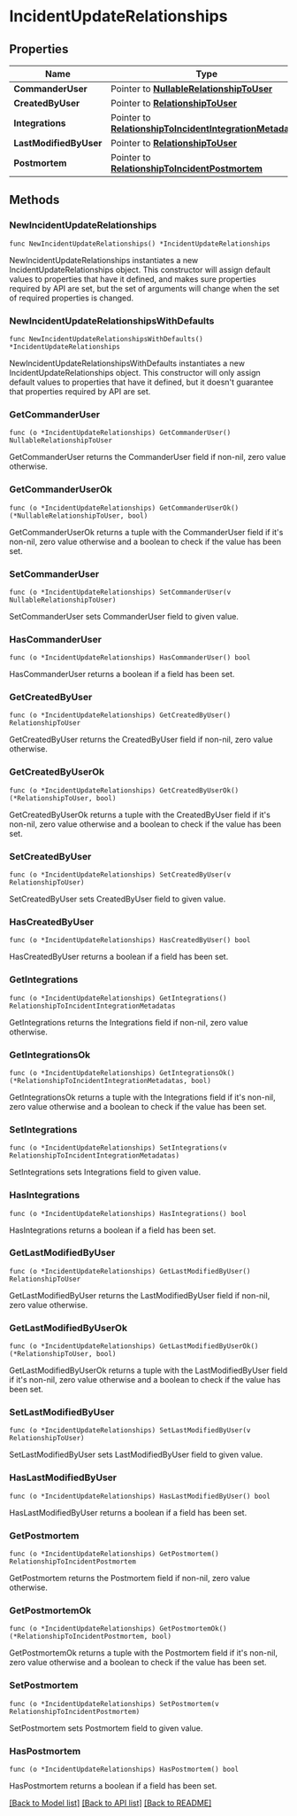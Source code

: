 # IncidentUpdateRelationships

## Properties

| Name                   | Type                                                                                                       | Description | Notes      |
| ---------------------- | ---------------------------------------------------------------------------------------------------------- | ----------- | ---------- |
| **CommanderUser**      | Pointer to [**NullableRelationshipToUser**](NullableRelationshipToUser.md)                                 |             | [optional] |
| **CreatedByUser**      | Pointer to [**RelationshipToUser**](RelationshipToUser.md)                                                 |             | [optional] |
| **Integrations**       | Pointer to [**RelationshipToIncidentIntegrationMetadatas**](RelationshipToIncidentIntegrationMetadatas.md) |             | [optional] |
| **LastModifiedByUser** | Pointer to [**RelationshipToUser**](RelationshipToUser.md)                                                 |             | [optional] |
| **Postmortem**         | Pointer to [**RelationshipToIncidentPostmortem**](RelationshipToIncidentPostmortem.md)                     |             | [optional] |

## Methods

### NewIncidentUpdateRelationships

`func NewIncidentUpdateRelationships() *IncidentUpdateRelationships`

NewIncidentUpdateRelationships instantiates a new IncidentUpdateRelationships object.
This constructor will assign default values to properties that have it defined,
and makes sure properties required by API are set, but the set of arguments
will change when the set of required properties is changed.

### NewIncidentUpdateRelationshipsWithDefaults

`func NewIncidentUpdateRelationshipsWithDefaults() *IncidentUpdateRelationships`

NewIncidentUpdateRelationshipsWithDefaults instantiates a new IncidentUpdateRelationships object.
This constructor will only assign default values to properties that have it defined,
but it doesn't guarantee that properties required by API are set.

### GetCommanderUser

`func (o *IncidentUpdateRelationships) GetCommanderUser() NullableRelationshipToUser`

GetCommanderUser returns the CommanderUser field if non-nil, zero value otherwise.

### GetCommanderUserOk

`func (o *IncidentUpdateRelationships) GetCommanderUserOk() (*NullableRelationshipToUser, bool)`

GetCommanderUserOk returns a tuple with the CommanderUser field if it's non-nil, zero value otherwise
and a boolean to check if the value has been set.

### SetCommanderUser

`func (o *IncidentUpdateRelationships) SetCommanderUser(v NullableRelationshipToUser)`

SetCommanderUser sets CommanderUser field to given value.

### HasCommanderUser

`func (o *IncidentUpdateRelationships) HasCommanderUser() bool`

HasCommanderUser returns a boolean if a field has been set.

### GetCreatedByUser

`func (o *IncidentUpdateRelationships) GetCreatedByUser() RelationshipToUser`

GetCreatedByUser returns the CreatedByUser field if non-nil, zero value otherwise.

### GetCreatedByUserOk

`func (o *IncidentUpdateRelationships) GetCreatedByUserOk() (*RelationshipToUser, bool)`

GetCreatedByUserOk returns a tuple with the CreatedByUser field if it's non-nil, zero value otherwise
and a boolean to check if the value has been set.

### SetCreatedByUser

`func (o *IncidentUpdateRelationships) SetCreatedByUser(v RelationshipToUser)`

SetCreatedByUser sets CreatedByUser field to given value.

### HasCreatedByUser

`func (o *IncidentUpdateRelationships) HasCreatedByUser() bool`

HasCreatedByUser returns a boolean if a field has been set.

### GetIntegrations

`func (o *IncidentUpdateRelationships) GetIntegrations() RelationshipToIncidentIntegrationMetadatas`

GetIntegrations returns the Integrations field if non-nil, zero value otherwise.

### GetIntegrationsOk

`func (o *IncidentUpdateRelationships) GetIntegrationsOk() (*RelationshipToIncidentIntegrationMetadatas, bool)`

GetIntegrationsOk returns a tuple with the Integrations field if it's non-nil, zero value otherwise
and a boolean to check if the value has been set.

### SetIntegrations

`func (o *IncidentUpdateRelationships) SetIntegrations(v RelationshipToIncidentIntegrationMetadatas)`

SetIntegrations sets Integrations field to given value.

### HasIntegrations

`func (o *IncidentUpdateRelationships) HasIntegrations() bool`

HasIntegrations returns a boolean if a field has been set.

### GetLastModifiedByUser

`func (o *IncidentUpdateRelationships) GetLastModifiedByUser() RelationshipToUser`

GetLastModifiedByUser returns the LastModifiedByUser field if non-nil, zero value otherwise.

### GetLastModifiedByUserOk

`func (o *IncidentUpdateRelationships) GetLastModifiedByUserOk() (*RelationshipToUser, bool)`

GetLastModifiedByUserOk returns a tuple with the LastModifiedByUser field if it's non-nil, zero value otherwise
and a boolean to check if the value has been set.

### SetLastModifiedByUser

`func (o *IncidentUpdateRelationships) SetLastModifiedByUser(v RelationshipToUser)`

SetLastModifiedByUser sets LastModifiedByUser field to given value.

### HasLastModifiedByUser

`func (o *IncidentUpdateRelationships) HasLastModifiedByUser() bool`

HasLastModifiedByUser returns a boolean if a field has been set.

### GetPostmortem

`func (o *IncidentUpdateRelationships) GetPostmortem() RelationshipToIncidentPostmortem`

GetPostmortem returns the Postmortem field if non-nil, zero value otherwise.

### GetPostmortemOk

`func (o *IncidentUpdateRelationships) GetPostmortemOk() (*RelationshipToIncidentPostmortem, bool)`

GetPostmortemOk returns a tuple with the Postmortem field if it's non-nil, zero value otherwise
and a boolean to check if the value has been set.

### SetPostmortem

`func (o *IncidentUpdateRelationships) SetPostmortem(v RelationshipToIncidentPostmortem)`

SetPostmortem sets Postmortem field to given value.

### HasPostmortem

`func (o *IncidentUpdateRelationships) HasPostmortem() bool`

HasPostmortem returns a boolean if a field has been set.

[[Back to Model list]](../README.md#documentation-for-models) [[Back to API list]](../README.md#documentation-for-api-endpoints) [[Back to README]](../README.md)
